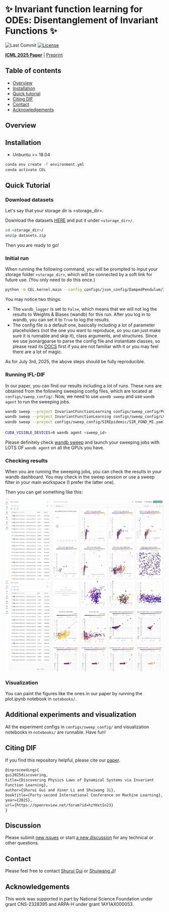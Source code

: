 

# :sparkles: Invariant function learning for ODEs: Disentanglement of Invariant Functions :sparkles:

[license-url]: https://github.com/divelab/AIRS/blob/main/LICENSE
[license-image]:https://img.shields.io/badge/license-GPL3.0-green.svg

![Last Commit](https://img.shields.io/github/last-commit/divelab/AIRS)
[![License][license-image]][license-url]

[**ICML 2025 Paper**](https://openreview.net/forum?id=hzYHxtIn23) | [Preprint](https://www.arxiv.org/abs/2502.04495) 

## Table of contents

* [Overview](#overview)
* [Installation](#installation)
* [Quick tutorial](#quick-tutorial)
* [Citing DIF](#citing-dif)
* [Contact](#contact)
* [Acknowledgements](#acknowledgements)

## Overview


## Installation 

* Unbuntu >= 18.04

```bash
conda env create -f environment.yml
conda activate CEL
```
## Quick Tutorial

### Download datasets

Let's say that your storage dir is <storage_dir>.

Download the datasets [HERE](https://drive.google.com/file/d/1aFahCl7RNoQQrcWsRP4UKnlHBhoqaQcE/view?usp=sharing) and put it under `<storage_dir>/`.

```bash
cd <storage_dir>/
unzip datasets.zip
```

Then you are ready to go!

### Initial run

When running the following command, you will be prompted to input your storage folder `<storage_dir>`, which will be connected by a soft link for future use. (You only need to do this once.)

```bash
python -m CEL.kernel.main --config configs/json_config/DampedPendulum/InvariantFuncEncMI.yaml --exp.init_args.wandb_logger False
```

You may notice two things:
- The `wandb_logger` is set to `False`, which means that we will not log the results to Weights & Biases (wandb) for this run. After you log in to wandb, you can set it to `True` to log the results.
- The config file is a default one, basically including a lot of parameter placeholders (not the one you want to reproduce, so you can just make sure it is runnable and skip it), class arguments, and structures. Since we use jsonargparse to parse the config file and instantiate classes, so please read its [DOCS](https://jsonargparse.readthedocs.io/en/v4.40.0/#class-type-and-sub-classes) first if you are not familiar with it or you may feel there are a lot of magic.

As for July 3rd, 2025, the above steps should be fully reproducible.

### Running IFL-DIF

In our paper, you can find our results including a lot of runs. These runs are obtained from the following sweeping config files, which are located at `configs/sweep_config/`.
Now, we need to use `wandb sweep` and use `wandb agent` to run the sweeping jobs.

```bash
wandb sweep --project InvariantFunctionLearning configs/sweep_config/Pendulum/Pendulum_ETSD_MI.yaml
wandb sweep --project InvariantFunctionLearning configs/sweep_config/LV2/V2F2LO2_lf2_MI.yaml
wandb sweep --project configs/sweep_config/SIREpidemic/SIR_FOND_MI.yaml

CUDA_VISIBLE_DEVICES=0 wandb agent <sweep_id>
```

Please definitely check [wandb sweep](https://docs.wandb.ai/guides/sweeps/parallelize-agents/) and launch your sweeping jobs with LOTS OF `wandb agent` on all the GPUs you have.

### Checking results

When you are running the sweeping jobs, you can check the results in your wandb dashboard. You may check in the sweep session or use a sweep filter in your main workspace (I prefer the latter one).

Then you can get something like this:

![wandb dashboard1](./docs/figures/wandb_fig_Page_1.jpg)
![wandb dashboard2](./docs/figures/wandb_fig_Page_2.jpg)

### Visualization

You can paint the figures like the ones in our paper by running the plot.ipynb notebook in `notebooks/`. 

## Additional experiments and visualization

All the experiment configs in `configs/sweep_config/` and visualization notebooks in `notebooks/` are runnable. Have fun!



## Citing DIF
If you find this repository helpful, please cite our [paper](https://www.arxiv.org/abs/2502.04495).
```
@inproceedings{
gui2025discovering,
title={Discovering Physics Laws of Dynamical Systems via Invariant Function Learning},
author={Shurui Gui and Xiner Li and Shuiwang Ji},
booktitle={Forty-second International Conference on Machine Learning},
year={2025},
url={https://openreview.net/forum?id=hzYHxtIn23}
}
```

## Discussion

Please submit [new issues](/../../issues/new) or start [a new discussion](/../../discussions/new) for any technical or other questions.

## Contact

Please feel free to contact [Shurui Gui](mailto:shurui.gui@tamu.edu) or [Shuiwang Ji](mailto:sji@tamu.edu)!

## Acknowledgements

This work was supported in part by National Science Foundation under grant CNS-2328395 and ARPA-H under grant 1AY1AX000053.




[//]: # (### Mutual information theory based method.)

[//]: # ()
[//]: # (- Maximize: I&#40;F_C;Y&#41;, I&#40;F;Y&#41;, I&#40;F_E^theta;E&#41;.)

[//]: # (- Minimize: I&#40;F_C;E&#41;, H&#40;F_E^theta|E&#41;.)

[//]: # (- Discriminator: input: F_C and F_E^theta)

[//]: # (- Adversarial: optimize hypernetwork to minimize I&#40;F_C;E&#41; === Maximize H&#40;E|F_C&#41; === Discriminator predict uniform distributed E given F_C.)

[//]: # ()
[//]: # ()
[//]: # (wandb sweep --project InvariantFunctionLearning configs/sweep_config/Pendulum/Pendulum_ETSD_MI.yaml)
